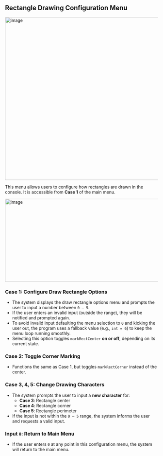 ## Rectangle Drawing Configuration Menu

<img width="1161" height="536" alt="image" src="https://github.com/user-attachments/assets/e548ee3d-7aa4-42f7-87e9-671ab282c58c" />

This menu allows users to configure how rectangles are drawn in the console. It is accessible from **Case 1** of the main menu.

<img width="801" height="273" alt="image" src="https://github.com/user-attachments/assets/f2ceb323-4d93-4f96-ac97-ea48db934fd4" />

### Case 1: Configure Draw Rectangle Options

- The system displays the draw rectangle options menu and prompts the user to input a number between `0 – 5`.
- If the user enters an invalid input (outside the range), they will be notified and prompted again.
- To avoid invalid input defaulting the menu selection to `0` and kicking the user out, the program uses a fallback value (e.g., `int = 6`) to keep the menu loop running smoothly.
- Selecting this option toggles `markRectCenter` **on or off**, depending on its current state.

### Case 2: Toggle Corner Marking

- Functions the same as Case 1, but toggles `markRectCorner` instead of the center.

### Case 3, 4, 5: Change Drawing Characters

- The system prompts the user to input a **new character** for:
  - **Case 3**: Rectangle center
  - **Case 4**: Rectangle corner
  - **Case 5**: Rectangle perimeter
- If the input is not within the `0 – 5` range, the system informs the user and requests a valid input.

### Input `0`: Return to Main Menu

- If the user enters `0` at any point in this configuration menu, the system will return to the main menu.
